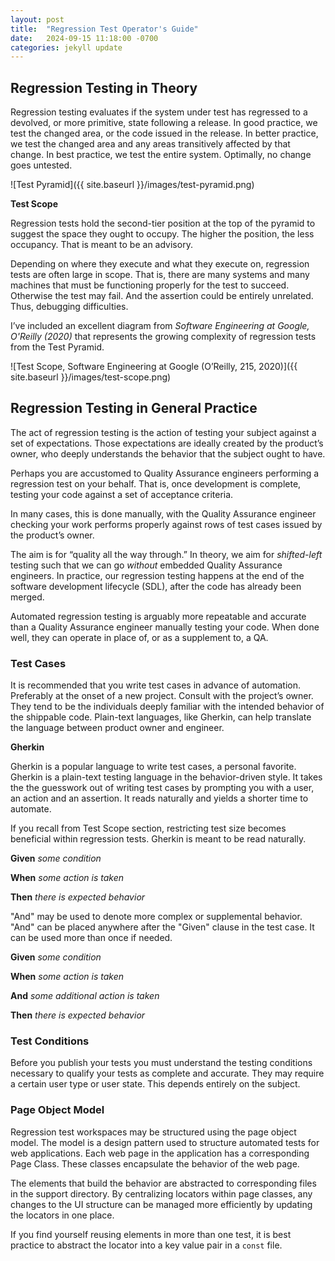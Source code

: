 ```yaml
---
layout: post
title:  "Regression Test Operator's Guide"
date:   2024-09-15 11:18:00 -0700
categories: jekyll update
---
```


## Regression Testing in Theory

Regression testing evaluates if the system under test has regressed to a devolved, or more primitive, state following a release.
In good practice, we test the changed area, or the code issued in the release.
In better practice, we test the changed area and any areas transitively affected by that change.
In best practice, we test the entire system. Optimally, no change goes untested.

![Test Pyramid]({{ site.baseurl }}/images/test-pyramid.png)

**Test Scope**

Regression tests hold the second-tier position at the top of the pyramid to suggest the space they ought to occupy. The higher the position, the less occupancy. That is meant to be an advisory.

Depending on where they execute and what they execute on, regression tests are often large in scope. That is, there are many systems and many machines that must be functioning properly for the test to succeed. Otherwise the test may fail. And the assertion could be entirely unrelated. Thus, debugging difficulties.

I’ve included an excellent diagram from _Software Engineering at Google, O'Reilly (2020)_ that represents the growing complexity of regression tests from the Test Pyramid.

![Test Scope, Software Engineering at Google (O’Reilly, 215, 2020)]({{ site.baseurl }}/images/test-scope.png)

## Regression Testing in General Practice

The act of regression testing is the action of testing your subject against a set of expectations. Those expectations are ideally created by the product’s owner, who deeply understands the behavior that the subject ought to have.

Perhaps you are accustomed to Quality Assurance engineers performing a regression test on your behalf. That is, once development is complete, testing your code against a set of acceptance criteria.

In many cases, this is done manually, with the Quality Assurance engineer checking your work performs properly against rows of test cases issued by the product’s owner.

The aim is for “quality all the way through.” In theory, we aim for _shifted-left_ testing such that we can go _without_ embedded Quality Assurance engineers. In practice, our regression testing happens at the end of the software development lifecycle (SDL), after the code has already been merged.

Automated regression testing is arguably more repeatable and accurate than a Quality Assurance engineer manually testing your code.
When done well, they can operate in place of, or as a supplement to, a QA.

### Test Cases

It is recommended that you write test cases in advance of automation. Preferably at the onset of a new project. Consult with the project’s owner. They tend to be the individuals deeply familiar with the intended behavior of the shippable code. Plain-text languages, like Gherkin, can help translate the language between product owner and engineer.

**Gherkin**

Gherkin is a popular language to write test cases, a personal favorite. Gherkin is a plain-text testing language in the behavior-driven style. It takes the the guesswork out of writing test cases by prompting you with a user, an action and an assertion. It reads naturally and yields a shorter time to automate.

If you recall from Test Scope section, restricting test size becomes beneficial within regression tests. Gherkin is meant to be read naturally.

**Given** _some condition_

**When** _some action is taken_

**Then** _there is expected behavior_

"And" may be used to denote more complex or supplemental behavior. "And" can be placed anywhere after the "Given" clause in the test case. It can be used more than once if needed.

**Given** _some condition_

**When** _some action is taken_

**And** _some additional action is taken_

**Then** _there is expected behavior_

### Test Conditions

Before you publish your tests you must understand the testing conditions necessary to qualify your tests as complete and accurate. They may require a certain user type or user state. This depends entirely on the subject.

### Page Object Model

Regression test workspaces may be structured using the page object model. The model is a design pattern used to structure automated tests for web applications. Each web page in the application has a corresponding Page Class. These classes encapsulate the behavior of the web page.

The elements that build the behavior are abstracted to corresponding files in the support directory. By centralizing locators within page classes, any changes to the UI structure can be managed more efficiently by updating the locators in one place.

If you find yourself reusing elements in more than one test, it is best practice to abstract the locator into a key value pair in a `const` file.